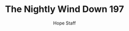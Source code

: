 ---
image: /assets/img/nwd/197_nwd_isaiah_40_31_a_nlt.png
title: The Nightly Wind Down 197
number: 197
categories:
  - The Nightly Wind Down
author: Hope Staff
notes: The Nightly Wind Down 197
embed: >-
  EMBED_GOES_HERE
transcript: >-
  SOME LINES OF TEXT START HERE
---